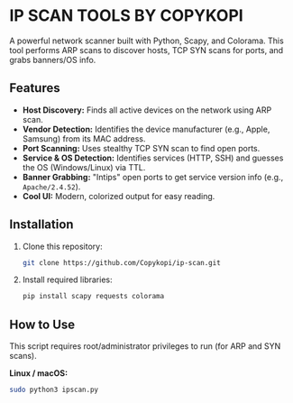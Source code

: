 # IP SCAN TOOLS BY COPYKOPI 
A powerful network scanner built with Python, Scapy, and Colorama.
This tool performs ARP scans to discover hosts, TCP SYN scans for ports, and grabs banners/OS info.

## Features
- **Host Discovery:** Finds all active devices on the network using ARP scan.
- **Vendor Detection:** Identifies the device manufacturer (e.g., Apple, Samsung) from its MAC address.
- **Port Scanning:** Uses stealthy TCP SYN scan to find open ports.
- **Service & OS Detection:** Identifies services (HTTP, SSH) and guesses the OS (Windows/Linux) via TTL.
- **Banner Grabbing:** "Intips" open ports to get service version info (e.g., `Apache/2.4.52`).
- **Cool UI:** Modern, colorized output for easy reading.

## Installation
1.  Clone this repository:
    ```bash
    git clone https://github.com/Copykopi/ip-scan.git
    ```
2.  Install required libraries:
    ```bash
    pip install scapy requests colorama
    ```

## How to Use
This script requires root/administrator privileges to run (for ARP and SYN scans).

**Linux / macOS:**
```bash
sudo python3 ipscan.py
